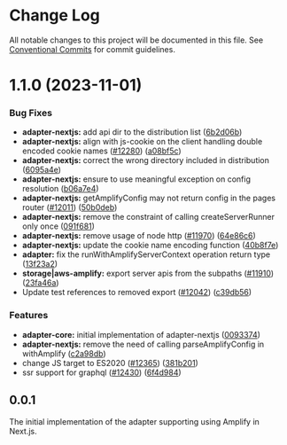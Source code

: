 # Change Log

All notable changes to this project will be documented in this file.
See [Conventional Commits](https://conventionalcommits.org) for commit guidelines.

# 1.1.0 (2023-11-01)

### Bug Fixes

- **adapter-nextjs:** add api dir to the distribution list ([6b2d06b](https://github.com/jimblanc/amplify-js/commit/6b2d06b78eb5430f958bc59e7048cb47eb824595))
- **adapter-nextjs:** align with js-cookie on the client handling double encoded cookie names ([#12280](https://github.com/jimblanc/amplify-js/issues/12280)) ([a08bf5c](https://github.com/jimblanc/amplify-js/commit/a08bf5c80deade5dff10a80f7d2de653ee9f8319))
- **adapter-nextjs:** correct the wrong directory included in distribution ([6095a4e](https://github.com/jimblanc/amplify-js/commit/6095a4e7c34c974c1c2788b21562f7585d632cd0))
- **adapter-nextjs:** ensure to use meaningful exception on config resolution ([b06a7e4](https://github.com/jimblanc/amplify-js/commit/b06a7e46fa61aebbae24dfd9cf66f36886e07179))
- **adapter-nextjs:** getAmplifyConfig may not return config in the pages router ([#12011](https://github.com/jimblanc/amplify-js/issues/12011)) ([50b0deb](https://github.com/jimblanc/amplify-js/commit/50b0debc69689135cd8a1f92a548f468f340e5ea))
- **adapter-nextjs:** remove the constraint of calling createServerRunner only once ([091f681](https://github.com/jimblanc/amplify-js/commit/091f681b502cfee7ae4df178388cea052d7eb9fb))
- **adapter-nextjs:** remove usage of node http ([#11970](https://github.com/jimblanc/amplify-js/issues/11970)) ([64e86c6](https://github.com/jimblanc/amplify-js/commit/64e86c663d4d5d2cd6f55797466325f1efe9dfc5))
- **adapter-nextjs:** update the cookie name encoding function ([40b8f7e](https://github.com/jimblanc/amplify-js/commit/40b8f7e8be163b8ccd62c8ccdfe60b396be64cc7))
- **adapter:** fix the runWithAmplifyServerContext operation return type ([13f23a2](https://github.com/jimblanc/amplify-js/commit/13f23a237446572c7d76370d77d7cb83adc32007))
- **storage|aws-amplify:** export server apis from the subpaths ([#11910](https://github.com/jimblanc/amplify-js/issues/11910)) ([23fa46a](https://github.com/jimblanc/amplify-js/commit/23fa46a9c714273449861baf12bfa6a2ebd1ce9e))
- Update test references to removed export ([#12042](https://github.com/jimblanc/amplify-js/issues/12042)) ([c39db56](https://github.com/jimblanc/amplify-js/commit/c39db561ec6b866aea491246dbba3ddf5439d2f3))

### Features

- **adapter-core:** initial implementation of adapter-nextjs ([0093374](https://github.com/jimblanc/amplify-js/commit/0093374730a18b6434db98ed2064286b8d007906))
- **adapter-nextjs:** remove the need of calling parseAmplifyConfig in withAmplify ([c2a98db](https://github.com/jimblanc/amplify-js/commit/c2a98db38ed81e5cd539bf333265203c9dfe1151))
- change JS target to ES2020 ([#12365](https://github.com/jimblanc/amplify-js/issues/12365)) ([381b201](https://github.com/jimblanc/amplify-js/commit/381b2010afb0ca72d392307d4da64af3ca146d6f))
- ssr support for graphql ([#12430](https://github.com/jimblanc/amplify-js/issues/12430)) ([6f4d984](https://github.com/jimblanc/amplify-js/commit/6f4d98474db133959560232e3e4804ca84c4ba89))

## 0.0.1

The initial implementation of the adapter supporting using Amplify in Next.js.
